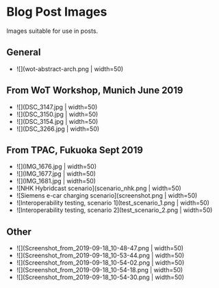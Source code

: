 # Blog Post Images
Images suitable for use in posts.

## General
* ![](wot-abstract-arch.png | width=50)

## From WoT Workshop, Munich June 2019
* ![](DSC_3147.jpg | width=50)
* ![](DSC_3150.jpg | width=50)
* ![](DSC_3154.jpg | width=50)
* ![](DSC_3266.jpg | width=50)

## From TPAC, Fukuoka Sept 2019
* ![](IMG_1676.jpg | width=50)
* ![](IMG_1677.jpg | width=50)
* ![](IMG_1681.jpg | width=50)
* ![NHK Hybridcast scenario](scenario_nhk.png | width=50)
* ![Siemens e-car charging scenario](screenshot.png | width=50)
* ![Interoperability testing, scenario 1](test_scenario_1.png | width=50)
* ![Interoperability testing, scenario 2](test_scenario_2.png | width=50)

## Other
* ![](Screenshot_from_2019-09-18_10-48-47.png | width=50)
* ![](Screenshot_from_2019-09-18_10-53-44.png | width=50)
* ![](Screenshot_from_2019-09-18_10-54-02.png | width=50)
* ![](Screenshot_from_2019-09-18_10-54-18.png | width=50)
* ![](Screenshot_from_2019-09-18_10-54-30.png | width=50)
